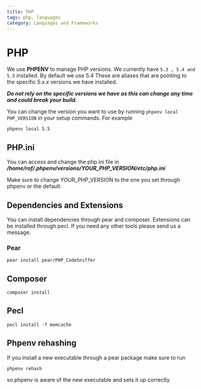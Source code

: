 ```yaml
---
title: PHP
tags: php, languages
category: Languages and Frameworks
---
```


# PHP
We use **PHPENV** to manage PHP versions. We currently have ```5.3 , 5.4 and 5.5``` installed. By default we use 5.4
These are aliases that are pointing to the specific 5.x.x versions we have installed.

***Do not rely on the specific versions we have as this can change any time and could break your build.***

You can change the version you want to use by running ```phpenv local PHP_VERSION``` in your setup commands.
For example

~~~shell
phpenv local 5.5
~~~

## PHP.ini

You can access and change the php.ini file in ***/home/rof/.phpenv/versions/YOUR_PHP_VERSION/etc/php.ini***

Make sure to change YOUR_PHP_VERSION to the one you set through phpenv or the default.

## Dependencies and Extensions

You can install dependencies through pear and composer. Extensions can be installed through pecl. If you need any other tools please send us a message.
### Pear

~~~shell
pear install pear/PHP_CodeSniffer
~~~

## Composer

~~~shell
composer install
~~~

## Pecl

~~~shell
pecl install -f memcache
~~~

## Phpenv rehashing
If you install a new executable through a pear package make sure to run

~~~shell
phpenv rehash
~~~

so phpenv is aware of the new executable and sets it up correctly
